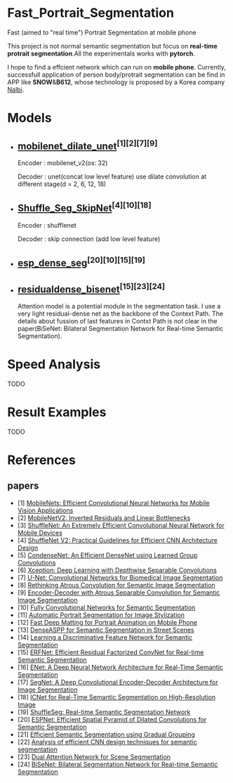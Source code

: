 # Fast_Portrait_Segmentation
Fast (aimed to "real time") Portrait Segmentation at mobile phone

This project is not normal semantic segmentation but focus on **real-time protrait segmentation**.All the experimentals works with **pytorch**.


I hope to find a effcient network which can run on **mobile phone**. Currently, successfull application of person body/protrait segmentation can be find in APP like **SNOW**&**B612**, whose technology is proposed by a Korea company [Nalbi](https://www.nalbi.ai/).


# Models

- ## [mobilenet_dilate_unet](https://github.com/lizhengwei1992/Fast_Portrait_Segmentation/blob/master/models/mv2_dilate_unet.py)<sup>[1][2][7][9]</sup>

    Encoder : mobilenet_v2(os: 32) 
    
    Decoder : unet(concat low level feature)
             use dilate convolution at different stage(d = 2, 6, 12, 18)
             
- ## [Shuffle_Seg_SkipNet](https://github.com/lizhengwei1992/Fast_Portrait_Segmentation/blob/master/models/shuffle_seg_skipnet.py)<sup>[4][10][18]</sup>

    Encoder : shufflenet
    
    Decoder : skip connection (add low level feature)
    
- ## [esp_dense_seg](https://github.com/lizhengwei1992/Fast_Portrait_Segmentation/blob/master/models/esp_dense_seg.py)<sup>[20][10][15][19]</sup>


- ## [residualdense_bisenet](https://github.com/lizhengwei1992/Fast_Portrait_Segmentation/blob/master/models/residualdense_bisenet.py)<sup>[15][23][24]</sup>

    Attention model is a potential module in the segmentation task. I use a very light residual-dense net as the backbone of the Context Path. The details about fussion of last features in Contxt Path is not clear in the paper(BiSeNet: Bilateral Segmentation Network for Real-time Semantic Segmentation). 


# Speed Analysis
     
TODO



# Result Examples

TODO




# References
## papers
- [1]  [MobileNets: Efficient Convolutional Neural Networks for Mobile Vision Applications](https://arxiv.org/pdf/1704.04861.pdf)
- [2]  [MobileNetV2: Inverted Residuals and Linear Bottlenecks](https://arxiv.org/pdf/1801.04381.pdf)
- [3]  [ShuffleNet: An Extremely Efficient Convolutional Neural Network for Mobile Devices](https://arxiv.org/pdf/1707.01083.pdf)
- [4]  [ShuffleNet V2: Practical Guidelines for Efficient CNN Architecture Design](https://arxiv.org/pdf/1807.11164.pdf)
- [5]  [CondenseNet: An Efficient DenseNet using Learned Group Convolutions](https://arxiv.org/pdf/1711.09224.pdf)
- [6]  [Xception: Deep Learning with Depthwise Separable Convolutions](https://arxiv.org/pdf/1610.02357.pdf)
- [7]  [U-Net: Convolutional Networks for Biomedical Image Segmentation](https://arxiv.org/pdf/1505.04597.pdf)
- [8]  [Rethinking Atrous Convolution for Semantic Image Segmentation](https://arxiv.org/pdf/1706.05587.pdf)
- [9]  [Encoder-Decoder with Atrous Separable Convolution for Semantic Image Segmentation](https://arxiv.org/pdf/1802.02611.pdf)
- [10] [Fully Convolutional Networks for Semantic Segmentation](https://arxiv.org/pdf/1411.4038.pdf)
- [11] [Automatic Portrait Segmentation for Image Stylization](http://xiaoyongshen.me/webpage_portrait/papers/portrait_eg16.pdf)
- [12] [Fast Deep Matting for Portrait Animation on Mobile Phone](https://arxiv.org/pdf/1707.08289.pdf)
- [13] [DenseASPP for Semantic Segmentation in Street Scenes](http://openaccess.thecvf.com/content_cvpr_2018/papers/Yang_DenseASPP_for_Semantic_CVPR_2018_paper.pdf)
- [14] [Learning a Discriminative Feature Network for Semantic Segmentation](https://arxiv.org/pdf/1804.09337.pdf)
- [15] [ERFNet: Efficient Residual Factorized ConvNet for Real-time Semantic Segmentation](http://www.robesafe.es/personal/eduardo.romera/pdfs/Romera17tits.pdf)
- [16] [ENet: A Deep Neural Network Architecture for Real-Time Semantic Segmentation](https://arxiv.org/pdf/1606.02147.pdf)
- [17] [SegNet: A Deep Convolutional Encoder-Decoder Architecture for Image Segmentation](https://arxiv.org/pdf/1511.00561.pdf)
- [18] [ICNet for Real-Time Semantic Segmentation on High-Resolution Image](https://arxiv.org/pdf/1704.08545.pdf)
- [19] [ShuffleSeg: Real-time Semantic Segmentation Network](https://arxiv.org/pdf/1803.03816.pdf)
- [20] [ESPNet: Efficient Spatial Pyramid of Dilated Convolutions for Semantic Segmentation](https://arxiv.org/pdf/1803.06815.pdf)
- [21] [Efficient Semantic Segmentation using Gradual Grouping](http://openaccess.thecvf.com/content_cvpr_2018_workshops/papers/w12/Vallurupalli_Efficient_Semantic_Segmentation_CVPR_2018_paper.pdf)
- [22] [Analysis of efficient CNN design techniques for semantic segmentation](http://openaccess.thecvf.com/content_cvpr_2018_workshops/papers/w12/Briot_Analysis_of_Efficient_CVPR_2018_paper.pdf)
- [23] [Dual Attention Network for Scene Segmentation](https://arxiv.org/pdf/1809.02983.pdf)
- [24] [BiSeNet: Bilateral Segmentation Network for Real-time Semantic Segmentation](https://arxiv.org/pdf/1808.00897.pdf)
